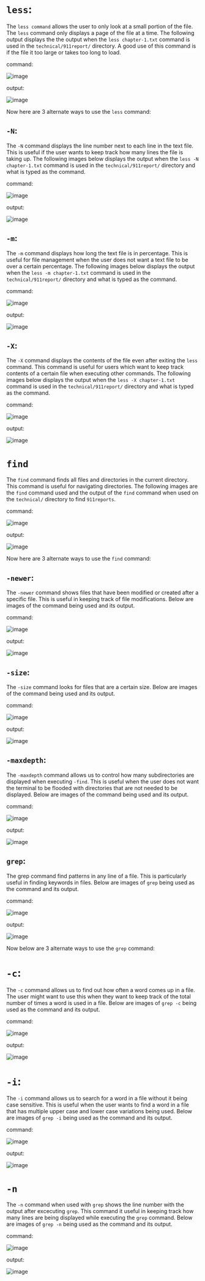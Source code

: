 # `less`:
The `less command` allows the user to only look at a small portion of the file. The `less` command only displays a page of the file at a time. The following output displays the the output when the `less chapter-1.txt` command is used in the `technical/911report/` directory. A good use of this command is if the file it too large or takes too long to load.

command:

![image](https://user-images.githubusercontent.com/114322700/198933841-794b5ed5-07e3-4955-bc7d-f183e0837c9f.png)

output:

![image](https://user-images.githubusercontent.com/114322700/198932074-277a5885-cc99-4730-a7fd-814180cd5ce0.png)

Now here are 3 alternate ways to use the `less` command:
## `-N`:
The `-N` command displays the line number next to each line in the text file. This is useful if the user wants to keep track how many lines the file is taking up. The following images below displays the output when the `less -N chapter-1.txt` command is used in the `technical/911report/` directory and what is typed as the command. 

command:

![image](https://user-images.githubusercontent.com/114322700/198934563-6ac57e89-57fd-475d-9fd4-8ad8b2040849.png)

output:

![image](https://user-images.githubusercontent.com/114322700/198934685-5bbb848d-98ba-4fd6-9401-46b295d05631.png)

## `-m`:
The `-m` command displays how long the text file is in percentage. This is useful for file management when the user does not want a text file to be over a certain percentage. The following images below displays the output when the `less -m chapter-1.txt` command is used in the `technical/911report/` directory and what is typed as the command. 

command:

![image](https://user-images.githubusercontent.com/114322700/198935432-cbc8cbf9-4bcf-4150-b5d0-115ce0f3ef65.png)

output:

![image](https://user-images.githubusercontent.com/114322700/198935302-9d58c49c-0cd4-4a46-b4be-4688a62ddc77.png)

## `-X`:
The `-X` command displays the contents of the file even after exiting the `less` command. This command is useful for users which want to keep track contents of a certain file when executing other commands. The following images below displays the output when the `less -X chapter-1.txt` command is used in the `technical/911report/` directory and what is typed as the command. 

command:

![image](https://user-images.githubusercontent.com/114322700/198936018-6c7c0064-7340-42c2-9577-7cad9614d96f.png)

output:

![image](https://user-images.githubusercontent.com/114322700/198936154-9c6f439a-f315-48ab-a058-5857c2ca7a2c.png)

# `find`
The `find` command finds all files and directories in the current directory. This command is useful for navigating directories. The following images are the `find` command used and the output of the `find` command when used on the `technical/` directory to find `911reports`.

command:

![image](https://user-images.githubusercontent.com/114322700/198937511-cb96adf2-ba37-456a-bb09-f602bbb84daf.png)

output:

![image](https://user-images.githubusercontent.com/114322700/198937624-8dd26036-2b67-4cb7-94ec-74d6f4595edb.png)

Now here are 3 alternate ways to use the `find` command:
## `-newer`:
The `-newer` command shows files that have been modified or created after a specific file. This is useful in keeping track of file modifications. Below are images of the command being used and its output.

command:

![image](https://user-images.githubusercontent.com/114322700/198945742-338dc5b8-a096-44ac-81ef-a0dda23156e1.png)

output:

![image](https://user-images.githubusercontent.com/114322700/198945885-7bf1156b-8d3c-4f39-bfef-347954476020.png)

## `-size`:
The `-size` command looks for files that are a certain size. Below are images of the command being used and its output.

command:

![image](https://user-images.githubusercontent.com/114322700/198945067-f605cc23-33fe-4c6a-9d1b-8979dc8844d9.png)

output:

![image](https://user-images.githubusercontent.com/114322700/198945175-c2dc31ca-8f5b-454a-87f7-6f17e6935d31.png)

## `-maxdepth`:
The `-maxdepth` command allows us to control how many subdirectories are displayed when executing `-find`. This is useful when the user does not want the terminal to be flooded with directories that are not needed to be displayed.  Below are images of the command being used and its output.

command:

![image](https://user-images.githubusercontent.com/114322700/198946193-393f681b-e127-4867-9171-961f28b3c34d.png)

output:

![image](https://user-images.githubusercontent.com/114322700/198946267-04dbe0f3-c7c1-4071-942d-dedffedd833b.png)

## `grep`:
The grep command find patterns in any line of a file. This is particularly useful in finding keywords in files. Below are images of `grep` being used as the command and its output.

command:

![image](https://user-images.githubusercontent.com/114322700/198940021-b59682a3-d24e-4761-91fe-a0ffe2fb6399.png)

output:

![image](https://user-images.githubusercontent.com/114322700/198940115-c3934d27-5ee8-4ff5-9e91-743681b39755.png)

Now below are 3 alternate ways to use the `grep` command:
# `-c`:
The `-c` command allows us to find out how often a word comes up in a file. The user might want to use this when they want to keep track of the total number of times a word is used in a file. Below are images of `grep -c` being used as the command and its output.

command:

![image](https://user-images.githubusercontent.com/114322700/198940710-31ee2859-b88a-4b21-a9b6-806714215098.png)

output:

![image](https://user-images.githubusercontent.com/114322700/198940789-fee2939f-934e-4f84-be50-7fdd73c2c756.png)

# `-i`:
The `-i` command allows us to search for a word in a file without it being case sensitive. This is useful when the user wants to find a word in a file that has multiple upper case and lower case variations being used. Below are images of `grep -i` being used as the command and its output.

command:

![image](https://user-images.githubusercontent.com/114322700/198941873-b25a3b0c-2f31-433c-ab18-e61e56b29f74.png)

output:

![image](https://user-images.githubusercontent.com/114322700/198941911-f09b3ce6-c8a2-4a0d-b154-d9f29c1aa1b9.png)

# `-n`
The `-n` command when used with `grep` shows the line number with the output after excecuting `grep`. This command it useful in keeping track how many lines are being displayed while executing the `grep` command. Below are images of `grep -n` being used as the command and its output.

command:

![image](https://user-images.githubusercontent.com/114322700/198942193-682c74a1-a43e-44f0-ae4c-2e1be0aeedd3.png)

output:

![image](https://user-images.githubusercontent.com/114322700/198942239-44d1cac7-e8ad-4a76-a2c1-c6f168525ed2.png)



















